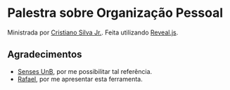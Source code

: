 # Palestra sobre Organização Pessoal

Ministrada por [Cristiano Silva Jr.](http://www.crisjr.eng.br). Feita utilizando [Reveal.js](https://github.com/hakimel/reveal.js).

## Agradecimentos

- [Senses UnB](https://www.facebook.com/sensesunb/), por me possibilitar tal referência.
- [Rafael](https://github.com/akafael), por me apresentar esta ferramenta.
